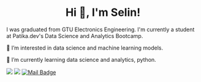 <h1 align="center">Hi 👋, I'm Selin!</h1>
<p align="left"> I was graduated from GTU Electronics Engineering. I'm currently a student at Patika.dev's Data Science and Analytics Bootcamp.</h3>

<p align="left"> 👀 I’m interested in data science and machine learning models.
<p align="left"> 🌱 I’m currently learning data science and analytics, python.

[![](https://img.shields.io/badge/linkedin-%230077B5.svg?&style=for-the-badge&logo=linkedin&logoColor=white)](https://www.linkedin.com/in/selin-unlu/)
[![](https://img.shields.io/badge/hackerrank-%230077B5.svg?&style=for-the-badge&logo=hackerrank&logoColor=white)](https://www.hackerrank.com/in/selinunlu/)
[![Mail Badge](https://img.shields.io/badge/slinunlu@gmail.com-c14438?style=for-the-badge&logo=Gmail&logoColor=white&link=mailto:slinunlu@gmail.com)](mailto:slinunlu@gmail.com)
